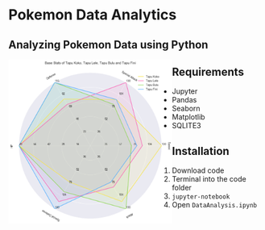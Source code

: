 # Pokemon Data Analytics

## Analyzing Pokemon Data using Python

<img src ="https://github.com/nick5435/Pokemon-Data-Analytics/raw/master/sample_outputs/tapu.png" style="float:left" height=325px width=325px />

## Requirements

- Jupyter
- Pandas
- Seaborn
- Matplotlib
- SQLITE3

## Installation

1. Download code
2. Terminal into the code folder
3. `jupyter-notebook`
4. Open `DataAnalysis.ipynb`
